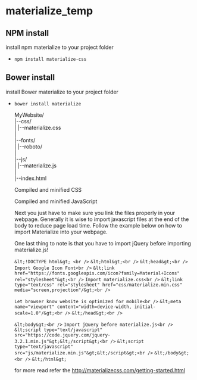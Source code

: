 # materialize_temp

## NPM install

install npm materialize to your project folder
* `npm install materialize-css`

## Bower install

install Bower materialize to your project folder
* `bower install materialize`

  MyWebsite/<br />
  |--css/<br />
  |  |--materialize.css<br />
  |<br />
  |--fonts/<br />
  |  |--roboto/<br />
  |<br />
  |--js/<br />
  |  |--materialize.js<br />
  |<br />
  |--index.html<br />

  Compiled and minified CSS
  <link rel="stylesheet" href="https://cdnjs.cloudflare.com/ajax/libs/materialize/0.100.2/css/materialize.min.css">

  Compiled and minified JavaScript
  <script src="https://cdnjs.cloudflare.com/ajax/libs/materialize/0.100.2/js/materialize.min.js"></script>

  Next you just have to make sure you link the files properly in your webpage. Generally it is wise to import javascript files at the end of the body to reduce page load time. Follow the example below on how to import Materialize into your webpage.

  One last thing to note is that you have to import jQuery before importing materialize.js!

    `&lt;!DOCTYPE html&gt; <br />`
  `&lt;html&gt;<br />`
    `&lt;head&gt;<br />`
      `Import Google Icon Font<br />`
     `&lt;link href="https://fonts.googleapis.com/icon?family=Material+Icons" rel="stylesheet"&gt;<br />`
      `Import materialize.css<br />`
      `&lt;link type="text/css" rel="stylesheet" href="css/materialize.min.css"  media="screen,projection"/&gt;<br />`

     `Let browser know website is optimized for mobile<br />`
      `&lt;meta name="viewport" content="width=device-width, initial-scale=1.0"/&gt;<br />`
    `&lt;/head&gt;<br />`

    `&lt;body&gt;<br />`
      `Import jQuery before materialize.js<br />`
      `&lt;script type="text/javascript" src="https://code.jquery.com/jquery-3.2.1.min.js"&gt;&lt;/script&gt;<br />`
      `&lt;script type="text/javascript" src="js/materialize.min.js"&gt;&lt;/script&gt;<br />`
    `&lt;/body&gt;<br />`
  `&lt;/html&gt;`

  for more read refer the http://materializecss.com/getting-started.html